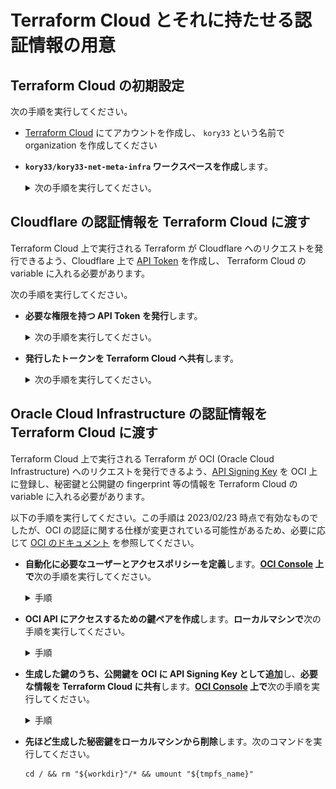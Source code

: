 # Terraform Cloud とそれに持たせる認証情報の用意

## Terraform Cloud の初期設定

次の手順を実行してください。

- [Terraform Cloud](https://app.terraform.io/) にてアカウントを作成し、 `kory33` という名前で organization を作成してください
- **`kory33/kory33-net-meta-infra` ワークスペースを作成**します。
  <details>
    <summary>次の手順を実行してください。</summary>

  - **Create a new Workspace** を選択
  - **Version control workflow** を選択
  - **Connect to GitHub** を選択
  - **`kory33/kory33.net-meta-infra`** を追加し、選択
  - Workspace 設定の画面で
    - **Workspace Name** に `kory33-net-meta-infra` を入力
    - **Terraform Working Directory** に `terraform` を入力
    - **Apply Method** に **Manual apply** を指定
  - **Create workspace** を選択
  </details>

## Cloudflare の認証情報を Terraform Cloud に渡す

Terraform Cloud 上で実行される Terraform が Cloudflare へのリクエストを発行できるよう、Cloudflare 上で [API Token](https://developers.cloudflare.com/fundamentals/api/get-started/create-token/) を作成し、 Terraform Cloud の variable に入れる必要があります。

次の手順を実行してください。

- **必要な権限を持つ API Token を発行**します。
  <details>
    <summary>次の手順を実行してください。</summary>

  - [**Cloudflare** > **My Profile** > **API Token**](https://dash.cloudflare.com/profile/api-tokens) へ移動してください
  - **Create Token** を選択してください
  - **Create Custom Token > Get started** を選択してください。トークン設定画面が出るため、次の手順を実行してください。
    - **Token name** に `Automation Token for Terraform to manage kory33.net resources` と入力してください
    - (TODO)
  - トークンの生成を通知する画面が表示されます。この画面を閉じずに、次の手順に進んでください。
  </details>

- **発行したトークンを Terraform Cloud へ共有**します。
  <details>
    <summary>次の手順を実行してください。</summary>

  - [**Terraform Cloud** > `kory33/kory33-net-meta-infra` workspace > **Variables**](https://app.terraform.io/app/kory33/workspaces/kory33-net-meta-infra/variables) > **Workspace variables** > **Add variable** へ移動してください
  - **Terraform variable** を選択してください
  - **Key** に `cloudflare_api_token` という文字列を、 **Value** に先ほど作成した Cloudflare の API トークンを入力してください。
  - **Sensitive** にチェックを入れ、 **Add variable** してください
  </details>

## Oracle Cloud Infrastructure の認証情報を Terraform Cloud に渡す

Terraform Cloud 上で実行される Terraform が OCI (Oracle Cloud Infrastructure) へのリクエストを発行できるよう、[API Signing Key](https://docs.oracle.com/en-us/iaas/Content/API/SDKDocs/terraformproviderconfiguration.htm#APIKeyAuth) を OCI 上に登録し、秘密鍵と公開鍵の fingerprint 等の情報を Terraform Cloud の variable に入れる必要があります。

以下の手順を実行してください。この手順は 2023/02/23 時点で有効なものでしたが、OCI の認証に関する仕様が変更されている可能性があるため、必要に応じて [OCI のドキュメント](https://docs.oracle.com/en-us/iaas/Content/API/SDKDocs/terraformproviderconfiguration.htm#APIKeyAuth) を参照してください。

- **自動化に必要なユーザーとアクセスポリシーを定義**します。**[OCI Console](https://cloud.oracle.com/) 上で**次の手順を実行してください。
  <details>
    <summary>手順</summary>

  - **[Compartment](https://docs.oracle.com/en-us/iaas/Content/GSG/Concepts/settinguptenancy.htm) を作成**します。
      <details>
        <summary>次の手順を実行してください。</summary>

    - [Console 上の Compartment 管理画面](https://cloud.oracle.com/identity/compartments) に移動してください
    - **Create Component** を選択してください
    - **Name** に `kory33-net-infra` を、 **Description** に `Infrastructure required to run kory33.net services` を入力してください
    - 必要に応じて **Parent Compartment** を選択してください。デフォルト (root compartment) でも構いません。
    - **Create Compartment** してください
    </details>

  - **IAM ユーザーを作成**します。
      <details>
        <summary>次の手順を実行してください。</summary>

    - [Console 上の User 管理画面](https://cloud.oracle.com/identity/users) に移動してください
    - **Create User** を選択してください
    - **IAM User** を選択してください
    - **Name** に `kory33-net-infra-automation` を、**Description** に `The automation account responsible for kory33.net infrastructure at OCI` を入力してください
    - **Create** してください
    </details>

  - **User Group を作成**します。
      <details>
        <summary>次の手順を実行してください。</summary>

    - [Console 上の Group 管理画面](https://cloud.oracle.com/identity/groups) に移動してください
    - **Create Group** を選択してください
    - **Name** に `kory33-net-infra-automations` を、Description に `Machine accounts managing kory33.net inrastructures` を入力してください
    - **Create** してください
    </details>

  - **Policy を作成**します。
      <details>
        <summary>次の手順を実行してください。</summary>

    - [Console 上の Policy 管理画面](https://cloud.oracle.com/identity/policies) に移動してください
    - **Create Policy** を選択してください
    - **Name** に `kory33-net-automation` を、**Description** に `Allow automations to manage certain resources in the designated compartment` を入力してください
    - **Compartment** は (root) コンパートメントを選択してください
    - **Policy Builder** の **Show manual editor を有効化**し、以下のポリシー定義を貼り付けてください。

      ```
      ALLOW GROUP kory33-net-automations TO MANAGE instances IN COMPARTMENT kory33-net-infra
      ALLOW GROUP kory33-net-automations TO MANAGE virtual-network-family IN COMPARTMENT kory33-net-infra
      ALLOW GROUP kory33-net-automations TO MANAGE volume-family IN COMPARTMENT kory33-net-infra
      ALLOW GROUP kory33-net-automations TO MANAGE vaults IN COMPARTMENT kory33-net-infra
      ```

    - **Create** してください
    </details>

- **OCI API にアクセスするための鍵ペアを作成**します。**ローカルマシンで**次の手順を実行してください。
  <details>
    <summary>手順</summary>

  - Linux ターミナルを開いてください。Windows であれば、WSL 内で作業してください。
  - `/root/tmp/oci_api_key` + `/root/tmp/oci_api_key.pub` に鍵ペアを生成します。`root` で、次のコマンドをターミナルから実行してください。

    ```
    workdir="/root/tmp"
    tmpfs_name="oci_key_generation_tmpfs"

    # 1. make a work directory, or check if it already exists
    # 2. mount a tmpfs at the work directory
    # 3. generate 4096-bit RSA key in the work directory

    (mkdir "${workdir}" || [ -z "$(ls -A "${workdir}")" ]) && \
    mount -t tmpfs -o mode=1700 "${tmpfs_name}" "${workdir}" && \
    openssl genrsa -out "${workdir}/oci_api_key.pem" 4096 && \
    openssl rsa -pubout -in "${workdir}/oci_api_key.pem" -out "${workdir}/oci_api_key_public.pem"
    ```

    `workdir` はファイルが無いディレクトリを指し、`tmpfs_name` は存在しないデバイス名を指している必要があります。必要に応じて任意のパス/デバイス名に差し替えてください。

  - **ターミナルを閉じずに**次の手順に進んでください。
  </details>

- **生成した鍵のうち、公開鍵を OCI に API Signing Key として追加**し、**必要な情報を Terraform Cloud に共有**します。**[OCI Console](https://cloud.oracle.com/) 上で**次の手順を実行してください。
  <details>
    <summary>手順</summary>

  - [User 管理画面](https://cloud.oracle.com/identity/users) に移動してください
  - **Resources** > **API Keys** に移動してください
  - **Add API Key** を選択し、**Paste Public Key** を選択してください
  - **ローカルマシン上のターミナルで** `cat "${workdir}/oci_api_key_public.pem"` を実行し、出力結果を Add API Key の画面に貼り付けてください。
  - **Add** してください。次の画像のような Config File Preview が開きます (開かなかった場合、関連する情報を手動で探索してください)。

    ![OCI config file preview](./screenshots/oci-config-file-preview.png)

  - [**Terraform Cloud** > `kory33/kory33-net-meta-infra` workspace > **Variables**](https://app.terraform.io/app/kory33/workspaces/kory33-net-meta-infra/variables) > **Workspace variables** へ移動してください。
  - 次の Key / Value の組を、**Add variable** から **Sensitive な Terraform Variable** として追加してください。

    | **Key**                           | **Value**                                                                                      |
    | --------------------------------- | ---------------------------------------------------------------------------------------------- |
    | `oci_user_ocid`                   | Config File Preview の `user=` 以降                                                            |
    | `oci_user_public_key_fingerprint` | Config File Preview の `fingerprint=` 以降                                                     |
    | `oci_tenancy_ocid`                | Config File Preview の `tenancy=` 以降                                                         |
    | `oci_region`                      | Config File Preview の `region=` 以降                                                          |
    | `oci_user_private_key`            | ローカルマシン上のターミナルで<br> `cat "${workdir}/oci_api_key.pem"` <br>して得られる出力結果 |

  </details>

- **先ほど生成した秘密鍵をローカルマシンから削除**します。次のコマンドを実行してください。

  ```
  cd / && rm "${workdir}"/* && umount "${tmpfs_name}"
  ```
